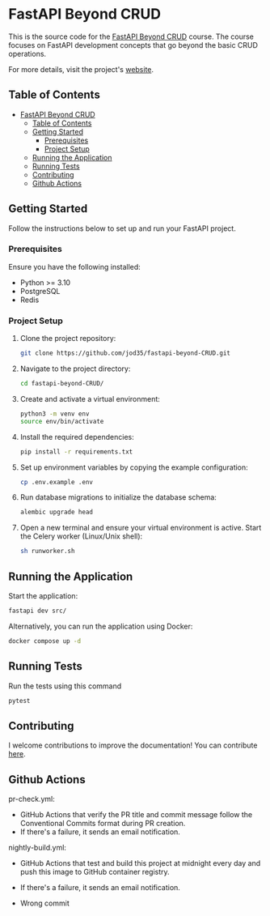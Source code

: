 # FastAPI Beyond CRUD

This is the source code for the [FastAPI Beyond CRUD](https://youtube.com/playlist?list=PLEt8Tae2spYnHy378vMlPH--87cfeh33P&si=rl-08ktaRjcm2aIQ) course. The course focuses on FastAPI development concepts that go beyond the basic CRUD operations.

For more details, visit the project's [website](https://jod35.github.io/fastapi-beyond-crud-docs/site/).

## Table of Contents

- [FastAPI Beyond CRUD](#fastapi-beyond-crud)
  - [Table of Contents](#table-of-contents)
  - [Getting Started](#getting-started)
    - [Prerequisites](#prerequisites)
    - [Project Setup](#project-setup)
  - [Running the Application](#running-the-application)
  - [Running Tests](#running-tests)
  - [Contributing](#contributing)
  - [Github Actions](#github-actions)

## Getting Started

Follow the instructions below to set up and run your FastAPI project.

### Prerequisites

Ensure you have the following installed:

- Python >= 3.10
- PostgreSQL
- Redis

### Project Setup

1. Clone the project repository:
   ```bash
   git clone https://github.com/jod35/fastapi-beyond-CRUD.git
   ```
2. Navigate to the project directory:

   ```bash
   cd fastapi-beyond-CRUD/
   ```

3. Create and activate a virtual environment:

   ```bash
   python3 -m venv env
   source env/bin/activate
   ```

4. Install the required dependencies:

   ```bash
   pip install -r requirements.txt
   ```

5. Set up environment variables by copying the example configuration:

   ```bash
   cp .env.example .env
   ```

6. Run database migrations to initialize the database schema:

   ```bash
   alembic upgrade head
   ```

7. Open a new terminal and ensure your virtual environment is active. Start the Celery worker (Linux/Unix shell):
   ```bash
   sh runworker.sh
   ```

## Running the Application

Start the application:

```bash
fastapi dev src/
```

Alternatively, you can run the application using Docker:

```bash
docker compose up -d
```

## Running Tests

Run the tests using this command

```bash
pytest
```

## Contributing

I welcome contributions to improve the documentation! You can contribute [here](https://github.com/jod35/fastapi-beyond-crud-docs).

## Github Actions

pr-check.yml:

- GitHub Actions that verify the PR title and commit message follow the Conventional Commits format during PR creation.
- If there's a failure, it sends an email notification.

nightly-build.yml:

- GitHub Actions that test and build this project at midnight every day and push this image to GitHub container registry.
- If there's a failure, it sends an email notification.

- Wrong commit
